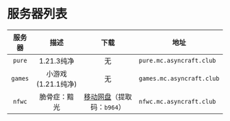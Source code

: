 ---
---

# 服务器列表

|  服务器   |         描述         |                                  下载                                  | 地址                        |
| :-------: | :------------------: | :--------------------------------------------------------------------: | --------------------------- |
|  `pure`   |      1.21.3纯净      |                                   无                                   | `pure.mc.asyncraft.club`    |
|  `games`   |      小游戏(1.21.1纯净)      |                                   无                                   | `games.mc.asyncraft.club`    |
|  `nfwc`   |       脆骨症：黯光       | [移动网盘](https://caiyun.139.com/m/i?2jQXiP41iTg7z)（提取码：`b964`） | `nfwc.mc.asyncraft.club`    |
